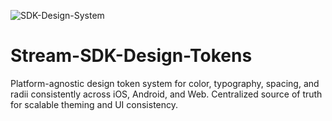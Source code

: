 ![SDK-Design-System](https://github.com/user-attachments/assets/8d99983e-5866-4c9a-b6a7-eb5049c2ea73)
# Stream-SDK-Design-Tokens
Platform-agnostic design token system for color, typography, spacing, and radii consistently across iOS, Android, and Web. Centralized source of truth for scalable theming and UI consistency.
